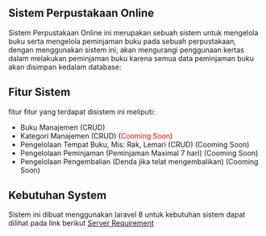 ## Sistem Perpustakaan Online

Sistem Perpustakaan Online ini merupakan sebuah sistem untuk mengelola buku serta mengelola peminjaman buku pada sebuah perpustakaan, dengan menggunakan sistem ini, akan mengurangi penggunaan kertas dalam melakukan peminjaman buku karena semua data peminjaman buku akan disimpan kedalam database:

## Fitur Sistem

fitur fitur yang terdapat disistem ini meliputi:

-   Buku Manajemen (CRUD)
-   Kategori Manajemen (CRUD) (<span style="color: red">Cooming Soon</span>)
-   Pengelolaan Tempat Buku, Mis: Rak, Lemari (CRUD) (Cooming Soon)
-   Pengelolaan Peminjaman (Peminjaman Maximal 7 hari) (Cooming Soon)
-   Pengelolaan Pengembalian (Denda jika telat mengembalikan) (Cooming Soon)

## Kebutuhan System

Sistem ini dibuat menggunakan laravel 8 untuk kebutuhan sistem dapat dilihat pada link berikut [Server Requirement](https://laravel.com/docs/8.x#server-requirements)
